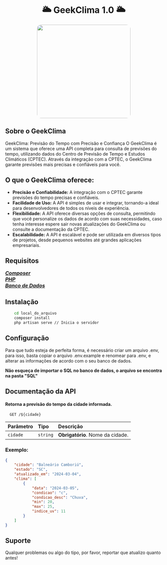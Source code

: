 <h1 align="center">
    🌥️ GeekClima 1.0 🌥️
</h1>
<div style="text-align:center">
<img src="https://i0.wp.com/garotasnerds.com/wp-content/uploads/2018/05/arcoiris.gif" style="border-radius: 13px" height="300">
</div>

## Sobre o GeekClima

GeekClima: Previsão do Tempo com Precisão e Confiança
O GeekClima é um sistema que oferece uma API completa para consulta de previsões do tempo, utilizando dados do Centro de Previsão de Tempo e Estudos Climáticos (CPTEC). Através da integração com a CPTEC, o GeekClima garante previsões mais precisas e confiáveis para você.

## O que o GeekClima oferece:

-   **Precisão e Confiabilidade:** A integração com o CPTEC garante previsões do tempo precisas e confiáveis.
-   **Facilidade de Uso:** A API é simples de usar e integrar, tornando-a ideal para desenvolvedores de todos os níveis de experiência.
-   **Flexibilidade:** A API oferece diversas opções de consulta, permitindo que você personalize os dados de acordo com suas necessidades, caso tenha interesse espere sair novas atualizações do GeekClima ou consulte a documentação da CPTEC.
-   **Escalabilidade:** A API é escalável e pode ser utilizada em diversos tipos de projetos, desde pequenos websites até grandes aplicações empresariais.

## Requisitos

<div style="display:flex; flex-direction:column; font-weight:bold">
<a href="https://getcomposer.org/Composer-Setup.exe" style="font-size:16px; font-style:italic">Composer</a>
<a href="https://www.php.net/downloads.php" style="font-size:16px; font-style:italic">PHP</a>
<a href="https://dev.mysql.com/downloads/installer/" style="font-size:16px; font-style:italic">Banco de Dados</a>
</div>

## Instalação

```bash
    cd local_do_arquivo
    composer install
    php artisan serve // Inicia o servidor
```

## Configuração

Para que tudo esteja de perfeita forma, é necessário criar um arquivo .env, para isso, basta copiar o arquivo .env.example e renomear para .env, e alterar as informações de acordo com o seu banco de dados.

<span style="font-weight:bold">Não esqueça de importar o SQL no banco de dados, o arquivo se encontra na pasta "SQL"</span>

## Documentação da API

#### Retorna a previsão do tempo da cidade informada.

```http
  GET /${cidade}
```

| Parâmetro | Tipo     | Descrição                        |
| :-------- | :------- | :------------------------------- |
| `cidade`  | `string` | **Obrigatório**. Nome da cidade. |

### Exemplo:

```json
{
    "cidade": "Balneário Camboriú",
    "estado": "SC",
    "atualizado_em": "2024-03-04",
    "clima": [
        {
            "data": "2024-03-05",
            "condicao": "c",
            "condicao_desc": "Chuva",
            "min": 20,
            "max": 25,
            "indice_uv": 11
        }
    ]
}
```

## Suporte
Qualquer problemas ou algo do tipo, por favor, reportar que atualizo quanto antes!
